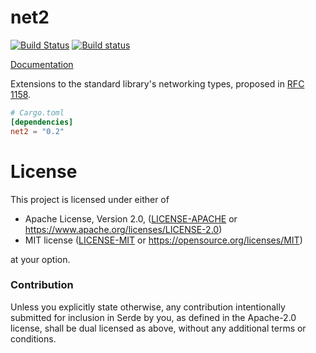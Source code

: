 # net2

[![Build Status](https://travis-ci.com/rust-lang-nursery/net2-rs.svg?branch=master)](https://travis-ci.com/rust-lang-nursery/net2-rs)
[![Build status](https://ci.appveyor.com/api/projects/status/ns78f02jt2uvd2lp?svg=true)](https://ci.appveyor.com/project/alexcrichton/net2-rs)

[Documentation](https://docs.rs/net2/0.2.32/net2/)

Extensions to the standard library's networking types, proposed in [RFC
1158][rfc].


[rfc]: https://github.com/alexcrichton/rfcs/blob/net2.1/text/0000-io-net-2.1.md

```toml
# Cargo.toml
[dependencies]
net2 = "0.2"
```

# License

This project is licensed under either of

 * Apache License, Version 2.0, ([LICENSE-APACHE](LICENSE-APACHE) or
   https://www.apache.org/licenses/LICENSE-2.0)
 * MIT license ([LICENSE-MIT](LICENSE-MIT) or
   https://opensource.org/licenses/MIT)

at your option.

### Contribution

Unless you explicitly state otherwise, any contribution intentionally submitted
for inclusion in Serde by you, as defined in the Apache-2.0 license, shall be
dual licensed as above, without any additional terms or conditions.
